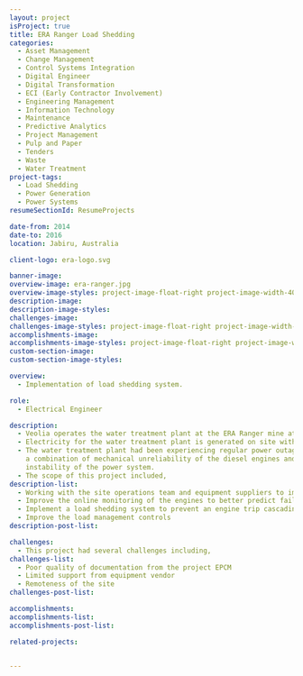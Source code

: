 ```yaml
---
layout: project
isProject: true
title: ERA Ranger Load Shedding
categories:
  - Asset Management
  - Change Management
  - Control Systems Integration
  - Digital Engineer
  - Digital Transformation
  - ECI (Early Contractor Involvement)
  - Engineering Management
  - Information Technology
  - Maintenance
  - Predictive Analytics
  - Project Management
  - Pulp and Paper
  - Tenders
  - Waste
  - Water Treatment
project-tags:
  - Load Shedding
  - Power Generation
  - Power Systems
resumeSectionId: ResumeProjects

date-from: 2014
date-to: 2016
location: Jabiru, Australia

client-logo: era-logo.svg

banner-image:
overview-image: era-ranger.jpg
overview-image-styles: project-image-float-right project-image-width-40
description-image:
description-image-styles:
challenges-image:
challenges-image-styles: project-image-float-right project-image-width-40
accomplishments-image:
accomplishments-image-styles: project-image-float-right project-image-width-40
custom-section-image:
custom-section-image-styles:

overview:
  - Implementation of load shedding system.

role:
  - Electrical Engineer

description:
  - Veolia operates the water treatment plant at the ERA Ranger mine at Jabiru in the Northern Territory.
  - Electricity for the water treatment plant is generated on site with diesel generators and has a power network that is independent of the rest of the site.
  - The water treatment plant had been experiencing regular power outages due to
    a combination of mechanical unreliability of the diesel engines and
    instability of the power system.
  - The scope of this project included,
description-list:
  - Working with the site operations team and equipment suppliers to improve the reliability of the diesel engines
  - Improve the online monitoring of the engines to better predict failures
  - Implement a load shedding system to prevent an engine trip cascading to a site wide power outage
  - Improve the load management controls
description-post-list:

challenges:
  - This project had several challenges including,
challenges-list:    
  - Poor quality of documentation from the project EPCM
  - Limited support from equipment vendor
  - Remoteness of the site
challenges-post-list:    

accomplishments:
accomplishments-list:    
accomplishments-post-list:    

related-projects:


---
```

